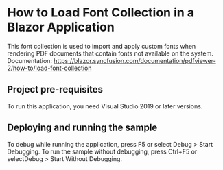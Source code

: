 # How to Load Font Collection in a Blazor Application
This font collection is used to import and apply custom fonts when rendering PDF documents that contain fonts not available on the system. 
Documentation: https://blazor.syncfusion.com/documentation/pdfviewer-2/how-to/load-font-collection


## Project pre-requisites
To run this application, you need Visual Studio 2019 or later versions.

## Deploying and running the sample
To debug while running the application, press F5 or select Debug > Start Debugging. To run the sample without debugging, press Ctrl+F5 or selectDebug > Start Without Debugging.